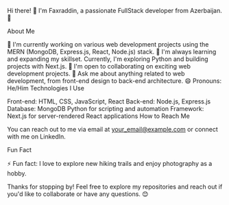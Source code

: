 Hi there! 👋
I'm Faxraddin, a passionate FullStack developer from Azerbaijan. 🚀

About Me

🔭 I'm currently working on various web development projects using the MERN (MongoDB, Express.js, React, Node.js) stack.
🌱 I'm always learning and expanding my skillset. Currently, I'm exploring Python and building projects with Next.js.
👯 I'm open to collaborating on exciting web development projects.
💬 Ask me about anything related to web development, from front-end design to back-end architecture.
😄 Pronouns: He/Him
Technologies I Use

Front-end: HTML, CSS, JavaScript, React
Back-end: Node.js, Express.js
Database: MongoDB
Python for scripting and automation
Framework: Next.js for server-rendered React applications
How to Reach Me

You can reach out to me via email at your_email@example.com or connect with me on LinkedIn.

Fun Fact

⚡ Fun fact: I love to explore new hiking trails and enjoy photography as a hobby.

Thanks for stopping by! Feel free to explore my repositories and reach out if you'd like to collaborate or have any questions. 😊
